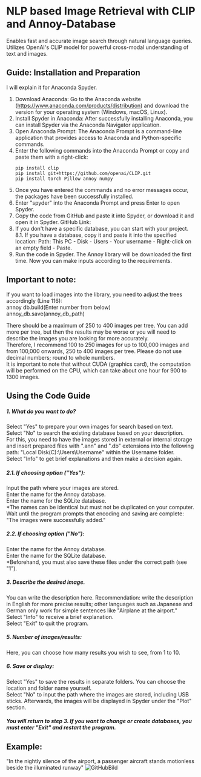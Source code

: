 # NLP based Image Retrieval with CLIP and Annoy-Database

Enables fast and accurate image search through natural language queries.
Utilizes OpenAI's CLIP model for powerful cross-modal understanding of text and images.

## Guide: Installation and Preparation
I will explain it for Anaconda Spyder.
1. Download Anaconda: Go to the Anaconda website (https://www.anaconda.com/products/distribution)
   and download the version for your operating system (Windows, macOS, Linux).
2. Install Spyder in Anaconda: After successfully installing Anaconda,
   you can install Spyder via the Anaconda Navigator application.
3. Open Anaconda Prompt: The Anaconda Prompt is a command-line application
   that provides access to Anaconda and Python-specific commands.
4. Enter the following commands into the Anaconda Prompt or copy and paste them with a right-click:
   ```
   pip install clip
   pip install git+https://github.com/openai/CLIP.git  
   pip install torch Pillow annoy numpy
   ```
6. Once you have entered the commands and no error messages occur, the packages have been successfully installed.
7. Enter "spyder" into the Anaconda Prompt and press Enter to open Spyder.
8. Copy the code from GitHub and paste it into Spyder, or download it and open it in Spyder. GitHub Link:
9. If you don't have a specific database, you can start with your project.
   8.1. If you have a database, copy it and paste it into the specified location: Path: This PC - Disk - Users - Your username - Right-click on an empty field - Paste.
10. Run the code in Spyder. The Annoy library will be downloaded the first time.
   Now you can make inputs according to the requirements. 

## Important to note: 
If you want to load images into the library, you need to adjust the trees accordingly (Line 116):  
annoy db.build(Enter number from below)  
annoy_db.save(annoy_db_path)  

There should be a maximum of 250 to 400 images per tree. You can add more per tree,
but then the results may be worse or you will need to describe the images you are looking for more accurately.   
Therefore, I recommend 100 to 250 images for up to 100,000 images
and from 100,000 onwards, 250 to 400 images per tree. Please do not use decimal numbers; round to whole numbers.  
It is important to note that without CUDA (graphics card),
the computation will be performed on the CPU, which can take about one hour for 900 to 1300 images.

## Using the Code Guide
##### 1. What do you want to do?  
Select "Yes" to prepare your own images for search based on text.  
Select "No" to search the existing database based on your description.  
For this, you need to have the images stored in external or internal storage and insert prepared files with ".ann" and ".db" extensions into the following path: "Local Disk(C):\Users\Username" within the Username folder.  
Select "Info" to get brief explanations and then make a decision again.

##### 2.1. If choosing option ("Yes"):  
Input the path where your images are stored.  
Enter the name for the Annoy database.  
Enter the name for the SQLite database.  
*The names can be identical but must not be duplicated on your computer.  
Wait until the program prompts that encoding and saving are complete: "The images were successfully added." 

##### 2.2. If choosing option ("No"):  
Enter the name for the Annoy database.  
Enter the name for the SQLite database.  
*Beforehand, you must also save these files under the correct path (see "1").  

##### 3. Describe the desired image.  
You can write the description here. Recommendation: write the description in English for more precise results; other languages such as Japanese and German only work for simple sentences like "Airplane at the airport."  
Select "Info" to receive a brief explanation.  
Select "Exit" to quit the program.  

##### 5. Number of images/results:  
Here, you can choose how many results you wish to see, from 1 to 10.

##### 6. Save or display:  
Select "Yes" to save the results in separate folders. You can choose the location and folder name yourself.  
Select "No" to input the path where the images are stored, including USB sticks. Afterwards, the images will be displayed in Spyder under the "Plot" section.  

##### You will return to step 3. If you want to change or create databases, you must enter "Exit" and restart the program.  

## Example:   
"In the nightly silence of the airport, a passenger aircraft stands motionless beside the illuminated runway"
![GitHubBild](https://github.com/EasyTony1734/NLP_CLIP-ANNOY-Database/assets/115572886/bc4f5259-4ed9-4357-a48d-09a11d5a5b54)
